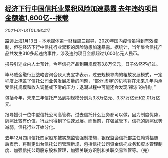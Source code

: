<!--1610502900000-->
[经济下行中国信托业累积风险加速暴露 去年违约项目金额逾1,600亿--报载](https://cn.reuters.com/article/china-trust-default-risk-0113-idCNKBS29I05S)
------

<div><i>2021-01-13T01:36:41Z</i></div><p>路透上海1月13日 - 本地媒体第一财经周三报导，2020年国内疫情虽得到有效控制，但在经济下行中信托行业累积的风险隐患加速暴露。据统计，当年集合信托产品共发生310多起违约事件，涉及违约项目金额超过1,600亿元人民币。</p><p>报导引述业内人士预计，今年信托产品到期规模有3.8万亿元，日子依然不好过。</p><p>毕马威金融行业战略咨询合伙人支宝才表示，过去规模导向的粗放发展模式，一定程度上掩盖了信托公司业务发展质量的问题，“部分‘虚胖’的机构将在未来几年内承受信托规模和收入调整或下滑的压力；退潮过程中可能还会发现‘裸泳’的机构。”</p><p>包括今年，未来三年信托产品到期规模分别为3.8万亿元、3.37万亿元和2.01万亿元。</p><p>报导援引一位中型信托公司高管称，过去信托什么业务都可以做，因为制度优势，牌照比较有价值，行业也得到了快速发展。而当前，在强监管下，信托的牌照优势减弱，信托行业开始分化。</p><p>去年12月四川信托四家股东被实施监管强制措施，银保监会信托部主任赖秀福随后表示，将制定出台信托公司管理新规，包括信托公司资金信托业务和资本管理制度、加强信托公司股东股权管理，加强关联方识别和关联交易监管等。（完）</p>

